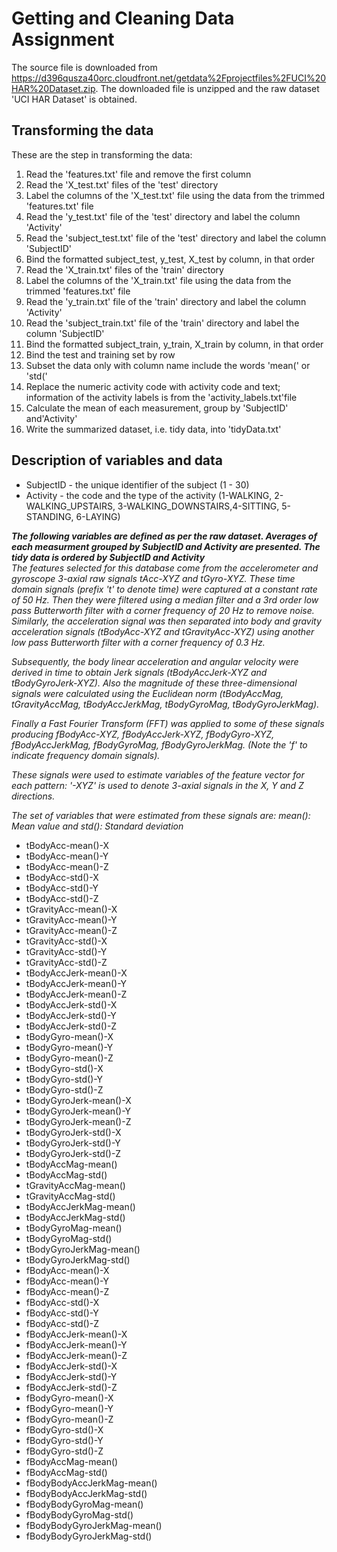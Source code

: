 # Getting and Cleaning Data Assignment

The source file is downloaded from https://d396qusza40orc.cloudfront.net/getdata%2Fprojectfiles%2FUCI%20HAR%20Dataset.zip. The downloaded file is unzipped and the raw dataset 'UCI HAR Dataset' is obtained.

## Transforming the data
These are the step in transforming the data:  
1. Read the 'features.txt' file and remove the first column  
2. Read the 'X_test.txt' files of the 'test' directory  
3. Label the columns of the 'X_test.txt' file using the data from the trimmed 'features.txt' file  
4. Read the 'y_test.txt' file of the 'test' directory and label the column 'Activity'  
5. Read the 'subject_test.txt' file of the 'test' directory and label the column 'SubjectID'  
6. Bind the formatted subject_test, y_test, X_test by column, in that order
7. Read the 'X_train.txt' files of the 'train' directory  
8. Label the columns of the 'X_train.txt' file using the data from the trimmed 'features.txt' file  
9. Read the 'y_train.txt' file of the 'train' directory and label the column 'Activity'  
10. Read the 'subject_train.txt' file of the 'train' directory and label the column 'SubjectID'  
11. Bind the formatted subject_train, y_train, X_train by column, in that order 
12. Bind the test and training set by row  
13. Subset the data only with column name include the words 'mean(' or 'std('  
14. Replace the numeric activity code with activity code and text; information of the activity   labels is from the 'activity_labels.txt'file  
15. Calculate the mean of each measurement, group by 'SubjectID' and'Activity'  
16. Write the summarized dataset, i.e. tidy data, into 'tidyData.txt'  

## Description of variables and data
- SubjectID - the unique identifier of the subject (1 - 30)
- Activity - the code and the type of the activity (1-WALKING, 2-WALKING_UPSTAIRS, 3-WALKING_DOWNSTAIRS,4-SITTING, 5-STANDING, 6-LAYING)

***The following variables are defined as per the raw dataset.  Averages of each measurment grouped by SubjectID and Activity are presented.  The tidy data is ordered by SubjectID and Activity***  
*The features selected for this database come from the accelerometer and gyroscope 3-axial raw signals tAcc-XYZ and tGyro-XYZ. These time domain signals (prefix 't' to denote time) were captured at a constant rate of 50 Hz. Then they were filtered using a median filter and a 3rd order low pass Butterworth filter with a corner frequency of 20 Hz to remove noise. Similarly, the acceleration signal was then separated into body and gravity acceleration signals (tBodyAcc-XYZ and tGravityAcc-XYZ) using another low pass Butterworth filter with a corner frequency of 0.3 Hz.*

*Subsequently, the body linear acceleration and angular velocity were derived in time to obtain Jerk signals (tBodyAccJerk-XYZ and tBodyGyroJerk-XYZ). Also the magnitude of these three-dimensional signals were calculated using the Euclidean norm (tBodyAccMag, tGravityAccMag, tBodyAccJerkMag, tBodyGyroMag, tBodyGyroJerkMag).* 

*Finally a Fast Fourier Transform (FFT) was applied to some of these signals producing fBodyAcc-XYZ, fBodyAccJerk-XYZ, fBodyGyro-XYZ, fBodyAccJerkMag, fBodyGyroMag, fBodyGyroJerkMag. (Note the 'f' to indicate frequency domain signals).*

*These signals were used to estimate variables of the feature vector for each pattern: '-XYZ' is used to denote 3-axial signals in the X, Y and Z directions.*

*The set of variables that were estimated from these signals are: mean(): Mean value and std(): Standard deviation*

- tBodyAcc-mean()-X
- tBodyAcc-mean()-Y
- tBodyAcc-mean()-Z
- tBodyAcc-std()-X
- tBodyAcc-std()-Y
- tBodyAcc-std()-Z
- tGravityAcc-mean()-X
- tGravityAcc-mean()-Y
- tGravityAcc-mean()-Z
- tGravityAcc-std()-X
- tGravityAcc-std()-Y
- tGravityAcc-std()-Z
- tBodyAccJerk-mean()-X
- tBodyAccJerk-mean()-Y
- tBodyAccJerk-mean()-Z
- tBodyAccJerk-std()-X
- tBodyAccJerk-std()-Y
- tBodyAccJerk-std()-Z
- tBodyGyro-mean()-X
- tBodyGyro-mean()-Y
- tBodyGyro-mean()-Z
- tBodyGyro-std()-X
- tBodyGyro-std()-Y
- tBodyGyro-std()-Z
- tBodyGyroJerk-mean()-X
- tBodyGyroJerk-mean()-Y
- tBodyGyroJerk-mean()-Z
- tBodyGyroJerk-std()-X
- tBodyGyroJerk-std()-Y
- tBodyGyroJerk-std()-Z
- tBodyAccMag-mean()
- tBodyAccMag-std()
- tGravityAccMag-mean()
- tGravityAccMag-std()
- tBodyAccJerkMag-mean()
- tBodyAccJerkMag-std()
- tBodyGyroMag-mean()
- tBodyGyroMag-std()
- tBodyGyroJerkMag-mean()
- tBodyGyroJerkMag-std()
- fBodyAcc-mean()-X
- fBodyAcc-mean()-Y
- fBodyAcc-mean()-Z
- fBodyAcc-std()-X
- fBodyAcc-std()-Y
- fBodyAcc-std()-Z
- fBodyAccJerk-mean()-X
- fBodyAccJerk-mean()-Y
- fBodyAccJerk-mean()-Z
- fBodyAccJerk-std()-X
- fBodyAccJerk-std()-Y
- fBodyAccJerk-std()-Z
- fBodyGyro-mean()-X
- fBodyGyro-mean()-Y
- fBodyGyro-mean()-Z
- fBodyGyro-std()-X
- fBodyGyro-std()-Y
- fBodyGyro-std()-Z
- fBodyAccMag-mean()
- fBodyAccMag-std()
- fBodyBodyAccJerkMag-mean()
- fBodyBodyAccJerkMag-std()
- fBodyBodyGyroMag-mean()
- fBodyBodyGyroMag-std()
- fBodyBodyGyroJerkMag-mean()
- fBodyBodyGyroJerkMag-std()